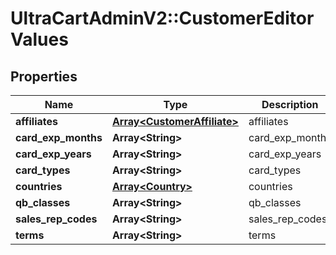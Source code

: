 # UltraCartAdminV2::CustomerEditorValues

## Properties
Name | Type | Description | Notes
------------ | ------------- | ------------- | -------------
**affiliates** | [**Array&lt;CustomerAffiliate&gt;**](CustomerAffiliate.md) | affiliates | [optional] 
**card_exp_months** | **Array&lt;String&gt;** | card_exp_months | [optional] 
**card_exp_years** | **Array&lt;String&gt;** | card_exp_years | [optional] 
**card_types** | **Array&lt;String&gt;** | card_types | [optional] 
**countries** | [**Array&lt;Country&gt;**](Country.md) | countries | [optional] 
**qb_classes** | **Array&lt;String&gt;** | qb_classes | [optional] 
**sales_rep_codes** | **Array&lt;String&gt;** | sales_rep_codes | [optional] 
**terms** | **Array&lt;String&gt;** | terms | [optional] 


